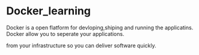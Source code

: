 # Docker_learning

 Docker is a open flatform for devloping,shiping and running the applicatins. Docker allow  you to seperate your applications.
 
 from your infrastructure so you can deliver software quickly.
